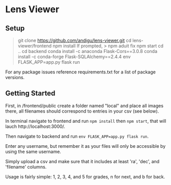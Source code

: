 # Lens Viewer

## Setup

 > git clone https://github.com/andigu/lens-viewer.git
 > cd lens-viewer/frontend
 > npm install
 If prompted, > npm aduit fix
 > npm start
 > cd .. 
 > cd backend
 > conda install -c anaconda Flask-Cors==3.0.8
 > conda install -c conda-forge Flask-SQLAlchemy==2.4.4
 > env FLASK_APP=app.py flask run

 For any package issues reference requirements.txt for a list of package versions.

## Getting Started

First, in /frontend/public create a folder named "local" and place all images there, all filenames should correspond to entries in your csv (see below).

In terminal navigate to frontend and run `npm install` then `npm start`, that will lauch http://localhost:3000/. 

Then navigate to backend and run `env FLASK_APP=app.py flask run`. 

Enter any username, but remember it as your files will only be accessible by using the same username.

Simply upload a csv and make sure that it includes at least 'ra', 'dec', and 'filename' columns. 

Usage is fairly simple: 1, 2, 3, 4, and 5 for grades, n for next, and b for back.

